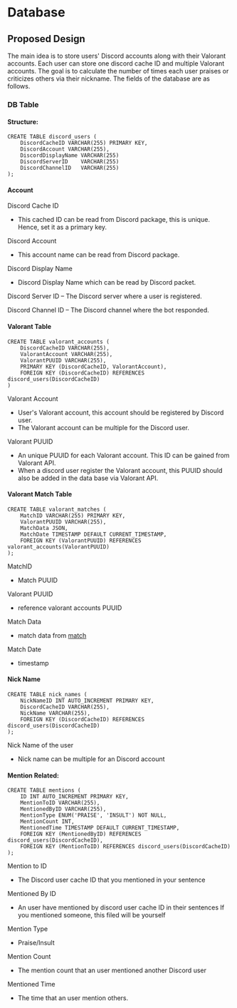 # Database

## Proposed Design
The main idea is to store users' Discord accounts along with their
Valorant accounts. Each user can store one discord cache ID and multiple
Valorant accounts. The goal is to calculate the number of times each user
praises or criticizes others via their nickname. The fields of the
database are as follows.

### DB Table
#### Structure:
```
CREATE TABLE discord_users (
    DiscordCacheID VARCHAR(255) PRIMARY KEY,
    DiscordAccount VARCHAR(255),
    DiscordDisplayName VARCHAR(255)
    DiscordServerID    VARCHAR(255)
    DiscordChannelID   VARCHAR(255)
);
```
#### Account
Discord Cache ID
- This cached ID can be read from Discord package, this is unique. Hence,
  set it as a primary key.

Discord Account
- This account name can be read from Discord package.

Discord Display Name
- Discord Display Name which can be read by Discord packet.

Discord Server ID
– The Discord server where a user is registered.

Discord Channel ID
– The Discord channel where the bot responded.

#### Valorant Table
```
CREATE TABLE valorant_accounts (
    DiscordCacheID VARCHAR(255),
    ValorantAccount VARCHAR(255),
    ValorantPUUID VARCHAR(255),
    PRIMARY KEY (DiscordCacheID, ValorantAccount),
    FOREIGN KEY (DiscordCacheID) REFERENCES discord_users(DiscordCacheID)
)
```
Valorant Account
- User's Valorant account, this account should be registered by Discord user.
- The Valorant account can be multiple for the Discord user.

Valorant PUUID
- An unique PUUID for each Valorant account. This ID can be gained from Valorant API.
- When a discord user register the Valorant account, this PUUID should also be added in the data base via Valorant API.

#### Valorant Match Table
```
CREATE TABLE valorant_matches (
    MatchID VARCHAR(255) PRIMARY KEY,
    ValorantPUUID VARCHAR(255),
    MatchData JSON,
    MatchDate TIMESTAMP DEFAULT CURRENT_TIMESTAMP,
    FOREIGN KEY (ValorantPUUID) REFERENCES valorant_accounts(ValorantPUUID)
);
```
MatchID
- Match PUUID

Valorant PUUID
- reference valorant accounts PUUID

Match Data
- match data from [match](https://api.henrikdev.xyz/valorant/v4/match/{region}/{matchid})

Match Date
- timestamp


#### Nick Name
```
CREATE TABLE nick_names (
    NickNameID INT AUTO_INCREMENT PRIMARY KEY,
    DiscordCacheID VARCHAR(255),
    NickName VARCHAR(255),
    FOREIGN KEY (DiscordCacheID) REFERENCES discord_users(DiscordCacheID)
);
```
Nick Name of the user
- Nick name can be multiple for an Discord account

#### Mention Related:
```
CREATE TABLE mentions (
    ID INT AUTO_INCREMENT PRIMARY KEY,
    MentionToID VARCHAR(255),
    MentionedByID VARCHAR(255),
    MentionType ENUM('PRAISE', 'INSULT') NOT NULL,
    MentionCount INT,
    MentionedTime TIMESTAMP DEFAULT CURRENT_TIMESTAMP,
    FOREIGN KEY (MentionedByID) REFERENCES discord_users(DiscordCacheID),
    FOREIGN KEY (MentionToID) REFERENCES discord_users(DiscordCacheID)
);
```
Mention to ID
- The Discord user cache ID that you mentioned in your sentence

Mentioned By ID
- An user have mentioned by discord user cache ID in their sentences
  If you mentioned someone, this filed will be yourself

Mention Type
- Praise/Insult

Mention Count
- The mention count that an user mentioned another Discord user

Mentioned Time
- The time that an user mention others.
